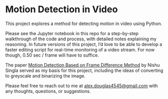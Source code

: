 # Motion Detection in Video

This project explores a method for detecting motion in video using Python.

Please see the Jupyter notebook in this repo for a step-by-step walkthrough of the code and process, with detailed notes explaining my reasoning. In future versions of this project, I’d love to be able to develop a faster editing script for real-time monitoring of a video stream. For now though, 0.50 sec / frame will have to suffice.

The paper [Motion Detection Based on Frame Difference Method](reference_papers/) by Nishu Singla served as my basis for this project, including the ideas of converting to greyscale and binarizing the image.

Please feel free to reach out to me at alex.douglas4545@gmail.com with any thoughts, questions, or suggestions.